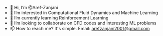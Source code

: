 - 👋 Hi, I’m @Aref-Zanjani
- 👀 I’m interested in Computational Fluid Dynamics and Machine Learning
- 🌱 I’m currently learning Reinforcement Learning
- 💞️ I’m looking to collaborate on CFD codes and interesting ML problems
- 📫 How to reach me? It's simple. Email: arefzanjani2001@gmail.com

<!---
Aref-Zanjani/Aref-Zanjani is a ✨ special ✨ repository because its `README.md` (this file) appears on your GitHub profile.
You can click the Preview link to take a look at your changes.
--->
